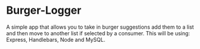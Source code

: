 # Burger-Logger
A simple app that allows you to take in burger suggestions add them to a list and then move to another list if selected by a consumer. This will be using: Express, Handlebars, Node and MySQL.
